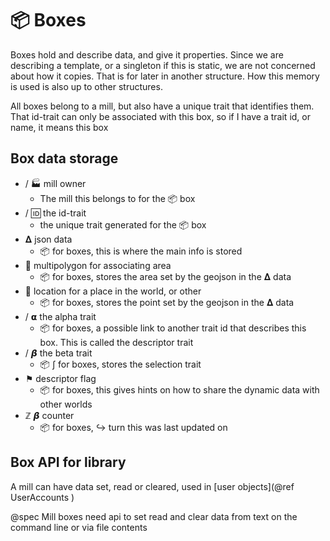 # 📦 Boxes

Boxes hold and describe data, and give it properties. Since we are describing a template, or a singleton if this is static, we are not concerned about how it copies. That is for later in another structure. How this memory is used is also up to other structures.

All boxes belong to a mill, but also have a unique trait that identifies them. That id-trait can only be associated with this box, so if I have a trait id, or name, it means this box



## Box data storage



*   / 🏭 mill owner
    *   The mill this belongs to for the 📦 box
*   / 🆔  the id-trait
    *   the unique trait generated for the 📦 box
*   𝚫  json data
    *   📦 for boxes, this is where the main info is stored
*   💠 multipolygon for associating area
    *   📦 for boxes, stores the area set by the geojson in the 𝚫 data
*   📍 location for a place in the world, or other
    *    📦  for boxes, stores the point set by the geojson in the 𝚫 data
*   / 𝝰 the alpha trait
    *   📦 for boxes, a possible link to another trait id that describes this box. This is called the descriptor trait
*   / 𝞫  the beta trait
    *   📦 ∫ for boxes, stores the selection trait
*   ⚑ descriptor flag
    *   📦  for boxes, this gives hints on how to share the dynamic data with other worlds
*   ℤ 𝞫 counter
    *   📦 for boxes, ↪  turn this was last updated on
    

## Box API for library 




A mill can have data set, read or cleared, used in [user objects](@ref UserAccounts ) 

@spec  Mill boxes need api to set read and clear data from text on the command line or via file contents


